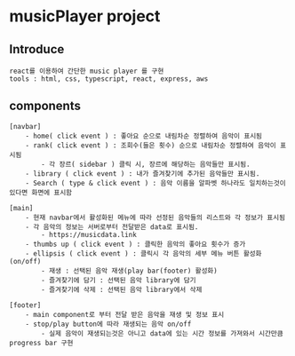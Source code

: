 # musicPlayer project

## Introduce

    react를 이용하여 간단한 music player 를 구현
    tools : html, css, typescript, react, express, aws

## components

    [navbar]
        - home( click event ) : 좋아요 순으로 내림차순 정렬하여 음악이 표시됨
        - rank( click event ) : 조회수(들은 횟수) 순으로 내림차순 정렬하여 음악이 표시됨
            - 각 장르( sidebar ) 클릭 시, 장르에 해당하는 음악들만 표시됨.
        - library ( click event ) : 내가 즐겨찾기에 추가된 음악들만 표시됨.
        - Search ( type & click event ) : 음악 이름을 알파벳 하나라도 일치하는것이 있다면 화면에 표시함

    [main]
        - 현재 navbar에서 활성화된 메뉴에 따라 선정된 음악들의 리스트와 각 정보가 표시됨
        - 각 음악의 정보는 서버로부터 전달받은 data로 표시됨.
            - https://musicdata.link
        - thumbs up ( click event ) : 클릭한 음악의 좋아요 횟수가 증가
        - ellipsis ( click event ) : 클릭시 각 음악의 세부 메뉴 버튼 활성화(on/off)
            - 재생 : 선택된 음악 재생(play bar(footer) 활성화)
            - 즐겨찾기에 담기 : 선택된 음악 library에 담기
            - 즐겨찾기에 삭제 : 선택된 음악 library에서 삭제

    [footer]
        - main component로 부터 전달 받은 음악을 재생 및 정보 표시
        - stop/play button에 따라 재생되는 음악 on/off
            - 실제 음악이 재생되는것은 아니고 data에 있는 시간 정보를 가져와서 시간만큼 progress bar 구현

